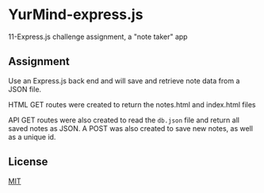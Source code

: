 # YurMind-express.js

11-Express.js challenge assignment, a "note taker" app

## Assignment

Use an Express.js back end and will save and retrieve note data from a JSON file.

HTML GET routes were created to return the notes.html and index.html files

API GET routes were also created to read the `db.json` file and return all saved notes as JSON. A POST was also created to save new notes, as well as a unique id.

## License

[MIT](https://choosealicense.com/licenses/mit/)